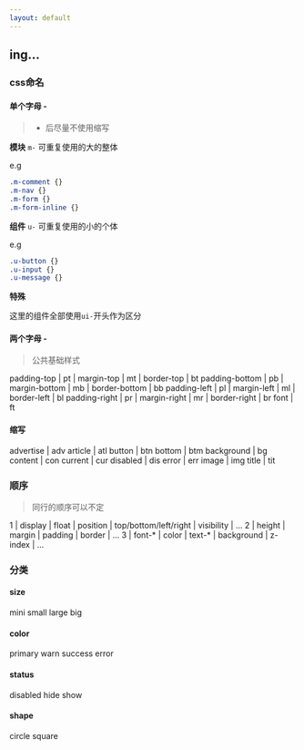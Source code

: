 ```yaml
---
layout: default
---
```


## ing...


### css命名

#### 单个字母 - 

> - 后尽量不使用缩写

**模块**
`m-`
可重复使用的大的整体

e.g
```css
.m-comment {}
.m-nav {}
.m-form {}
.m-form-inline {}
```


**组件**
`u-`
可重复使用的小的个体

e.g
```css
.u-button {}
.u-input {}
.u-message {}
```

**特殊**

这里的组件全部使用`ui-`开头作为区分



#### 两个字母 - 

> 公共基础样式

padding-top | pt | margin-top | mt | border-top | bt
padding-bottom | pb | margin-bottom | mb | border-bottom | bb
padding-left | pl | margin-left | ml | border-left | bl
padding-right | pr | margin-right | mr | border-right | br
font | ft


#### 缩写

advertise | adv
article | atl
button | btn
bottom | btm
background | bg
content | con
current | cur
disabled | dis
error | err
image | img
title | tit


### 顺序

> 同行的顺序可以不定

1 | display | float | position | top/bottom/left/right | visibility | ...
2 | height | margin | padding | border | ...
3 | font-* |  color | text-* | background | z-index | ... 



### 分类

#### size

mini small large big

#### color

primary warn success error

#### status

disabled hide show

#### shape

circle square 




